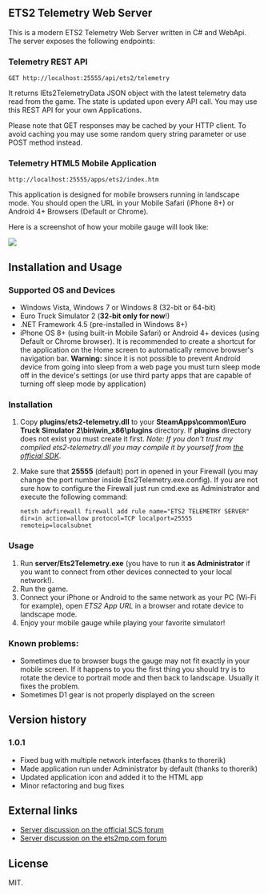 ## ETS2 Telemetry Web Server

This is a modern ETS2 Telemetry Web Server written in C# and WebApi. The server exposes the following endpoints:

### Telemetry REST API
  
    GET http://localhost:25555/api/ets2/telemetry

It returns IEts2TelemetryData JSON object with the latest telemetry data read from the game. The state is updated upon every API call. You may use this REST API for your own Applications. 

Please note that GET responses may be cached by your HTTP client. To avoid caching you may use some random query string parameter or use POST method instead.

### Telemetry HTML5 Mobile Application
    http://localhost:25555/apps/ets2/index.htm

This application is designed for mobile browsers running in landscape mode. You should open the URL in your Mobile Safari (iPhone 8+) or Android 4+ Browsers (Default or Chrome).  

Here is a screenshot of how your mobile gauge will look like:

![](https://raw.githubusercontent.com/Funbit/ets2-telemetry-server/master/Screenshot.png)

## Installation and Usage

### Supported OS and Devices

- Windows Vista, Windows 7 or Windows 8 (32-bit or 64-bit)
- Euro Truck Simulator 2 (**32-bit only for now**!)
- .NET Framework 4.5 (pre-installed in Windows 8+)
- iPhone OS 8+ (using built-in Mobile Safari) or Android 4+ devices (using Default or Chrome browser). It is recommended to create a shortcut for the application on the Home screen to automatically remove browser's navigation bar. **Warning:** since it is not possible to prevent Android device from going into sleep from a web page you must turn sleep mode off in the device's settings (or use third party apps that are capable of turning off sleep mode by application)

### Installation

1. Copy **plugins/ets2-telemetry.dll** to your **SteamApps\common\Euro Truck Simulator 2\bin\win_x86\plugins** directory. If **plugins** directory does not exist you must create it first. *Note: If you don't trust my compiled ets2-telemetry.dll you may compile it by yourself from [the official SDK](https://github.com/nlhans/ets2-sdk-plugin)*. 
2. Make sure that **25555** (default) port in opened in your Firewall (you may change the port number inside Ets2Telemetry.exe.config). If you are not sure how to configure the Firewall just run cmd.exe as Administrator and execute the following command: 

	`netsh advfirewall firewall add rule name="ETS2 TELEMETRY SERVER" dir=in action=allow protocol=TCP localport=25555 remoteip=localsubnet`

### Usage

1. Run **server/Ets2Telemetry.exe** (you have to run it **as Administrator** if you want to connect from other devices connected to your local network!). 
2. Run the game.
3. Connect your iPhone or Android to the same network as your PC (Wi-Fi for example), open *ETS2 App URL* in a browser and rotate device to landscape mode.
4. Enjoy your mobile gauge while playing your favorite simulator!

### Known problems:

- Sometimes due to browser bugs the gauge may not fit exactly in your mobile screen. If it happens to you the first thing you should try is to rotate the device to portrait mode and then back to landscape. Usually it fixes the problem.
- Sometimes D1 gear is not properly displayed on the screen

## Version history

### 1.0.1
- Fixed bug with multiple network interfaces (thanks to thorerik)
- Made application run under Administrator by default (thanks to thorerik)
- Updated application icon and added it to the HTML app
- Minor refactoring and bug fixes 

## External links

- [Server discussion on the official SCS forum](http://forum.scssoft.com/viewtopic.php?f=41&t=171000)
- [Server discussion on the ets2mp.com forum](http://forum.ets2mp.com/index.php?/topic/3058-ets2-telemetry-web-server-mobile-gauge-for-all-phones/) 

## License

MIT.
